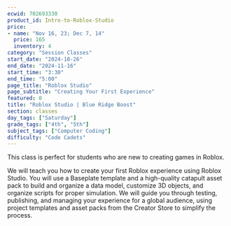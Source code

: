 ```yaml
---
ecwid: 702693330
product_id: Intro-to-Roblox-Studio
price:
- name: "Nov 16, 23; Dec 7, 14"
  price: 165
  inventory: 4
category: "Session Classes"
start_date: "2024-10-26"
end_date: "2024-11-16"
start_time: "3:30"
end_time: "5:00"
page_title: "Roblox Studio"
page_subtitle: "Creating Your First Experience"
featured: 0
title: "Roblox Studio | Blue Ridge Boost"
section: classes
day_tags: ["Saturday"]
grade_tags: ["4th", "5th"]
subject_tags: ["Computer Coding"]
difficulty: "Code Cadets"
---
```

<p>This class is perfect for students who are new to creating games in Roblox. </p><p>We will teach you how to create your first Roblox experience using Roblox Studio. You will use a Baseplate template and a high-quality catapult asset pack to build and organize a data model, customize 3D objects, and organize scripts for proper simulation. We will guide you through testing, publishing, and managing your experience for a global audience, using project templates and asset packs from the Creator Store to simplify the process.</p>
